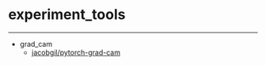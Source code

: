 # experiment_tools



___
- grad_cam
    - [jacobgil/pytorch-grad-cam](https://github.com/jacobgil/pytorch-grad-cam)